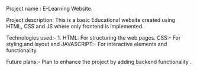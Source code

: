 Project name : E-Learning Website.

Project description: This is a basic Educational website created using HTML, CSS and JS where only frontend is implemented.

Technologies used:- 1. HTML: For structuring the web pages. 
CSS:- For styling and layout and
JAVASCRIPT:- For interactive elements and functionality.

Future plans:- Plan to enhance the project by adding backend functionality .
